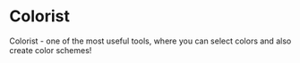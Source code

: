# Colorist
Colorist - one of the most useful tools, where you can select colors and also create color schemes!

